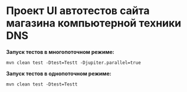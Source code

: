 # Проект UI автотестов сайта магазина компьютерной техники DNS

**Запуск тестов в многопоточном режиме:**
```
mvn clean test -Dtest=Testt -Djupiter.parallel=true
```
**Запуск тестов в однопоточном режиме:**
```
mvn clean test -Dtest=Testt
```